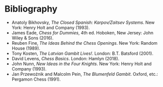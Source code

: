 # Bibliography

* Anatoly Bikhovsky, *The Closed Spanish: Karpov/Zaitsev Systems*. New York: 
Henry Holt and Company (1993).
* James Eade, *Chess for Dummies*, 4th ed. Hoboken, New Jersey: John Wiley &amp; 
Sons (2016).
* Reuben Fine, *The Ideas Behind the Chess Openings*. New York: Random House 
(1989).
* Tony Kosten, *The Latvian Gambit Lives!*. London: B.T. Batsford (2001).
* David Levens, *Chess Basics*. London: Hamlyn (2018).
* John Nunn, *New Ideas in the Four Knights*. New York: Henry Holt and Company (1993).
* Jan Przewo&zacute;nik and Malcolm Pein, *The Blumenfeld Gambit*. Oxford, etc.: 
Pergamon Chess (1991).
